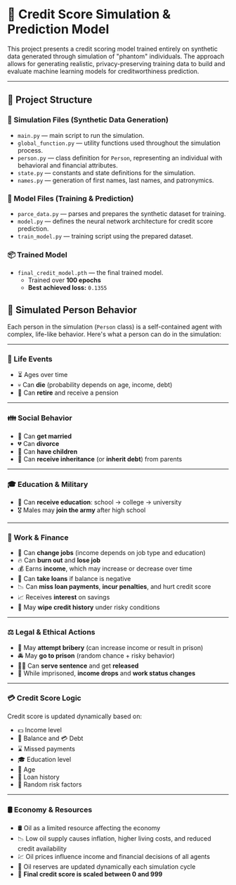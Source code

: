 # 🏦 Credit Score Simulation & Prediction Model

This project presents a credit scoring model trained entirely on synthetic data generated through simulation of "phantom" individuals. The approach allows for generating realistic, privacy-preserving training data to build and evaluate machine learning models for creditworthiness prediction.

---

## 📁 Project Structure

### 🔄 Simulation Files (Synthetic Data Generation)

- `main.py` — main script to run the simulation.
- `global_function.py` — utility functions used throughout the simulation process.
- `person.py` — class definition for `Person`, representing an individual with behavioral and financial attributes.
- `state.py` — constants and state definitions for the simulation.
- `names.py` — generation of first names, last names, and patronymics.

### 🤖 Model Files (Training & Prediction)

- `parce_data.py` — parses and prepares the synthetic dataset for training.
- `model.py` — defines the neural network architecture for credit score prediction.
- `train_model.py` — training script using the prepared dataset.

### 📦 Trained Model

- `final_credit_model.pth` — the final trained model.
  - Trained over **100 epochs**
  - **Best achieved loss:** `0.1355`

## 🧠 Simulated Person Behavior

Each person in the simulation (`Person` class) is a self-contained agent with complex, life-like behavior. Here's what a person can do in the simulation:

---

### 🧬 Life Events
- ⏳ Ages over time
- 💀 Can **die** (probability depends on age, income, debt)
- 🧓 Can **retire** and receive a pension

---

### 👪 Social Behavior
- 💍 Can **get married**
- 💔 Can **divorce**
- 👶 Can **have children**
- 🧾 Can **receive inheritance** (or **inherit debt**) from parents

---

### 🎓 Education & Military
- 🏫 Can **receive education**: school → college → university
- 🎖️ Males may **join the army** after high school

---

### 💼 Work & Finance
- 💼 Can **change jobs** (income depends on job type and education)
- 🔥 Can **burn out** and **lose job**
- 💰 Earns **income**, which may increase or decrease over time
- 🏦 Can **take loans** if balance is negative
- 📉 Can **miss loan payments**, **incur penalties**, and hurt credit score
- 📈 Receives **interest** on savings
- 🧽 May **wipe credit history** under risky conditions

---

### ⚖️ Legal & Ethical Actions
- 💸 May **attempt bribery** (can increase income or result in prison)
- 🚔 May **go to prison** (random chance + risky behavior)
- 🧍‍♂️ Can **serve sentence** and get **released**
- 👮 While imprisoned, **income drops** and **work status changes**

---

### 💳 Credit Score Logic
Credit score is updated dynamically based on:
- 💵 Income level  
- 🏦 Balance and 💳 Debt  
- ⌛ Missed payments  
- 🎓 Education level  
- 👶 Age  
- 🧾 Loan history  
- 🎲 Random risk factors

---

### 🛢️ Economy & Resources
- 🛢️ Oil as a limited resource affecting the economy
- 📉 Low oil supply causes inflation, higher living costs, and reduced credit availability
- 💹 Oil prices influence income and financial decisions of all agents
- 🔄 Oil reserves are updated dynamically each simulation cycle
- 🔢 **Final credit score is scaled between 0 and 999**
